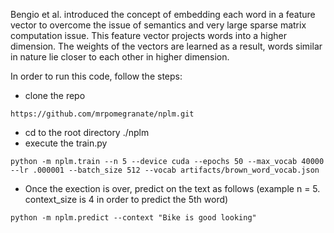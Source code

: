 
Bengio et al. introduced the concept of embedding each word in a feature vector to overcome the issue of semantics and very large sparse matrix computation issue. This feature vector projects words into a higher dimension. The weights of the vectors are learned as a result, words similar in nature lie closer to each other in higher dimension. 

In order to run this code, follow the steps:

- clone the repo 
```
https://github.com/mrpomegranate/nplm.git
```
- cd to the root directory ./nplm
- execute the train.py
```
python -m nplm.train --n 5 --device cuda --epochs 50 --max_vocab 40000 --lr .000001 --batch_size 512 --vocab artifacts/brown_word_vocab.json
```
- Once the exection is over, predict on the text as follows (example n = 5. context_size is 4 in order to predict the 5th word)
```
python -m nplm.predict --context "Bike is good looking"
```
